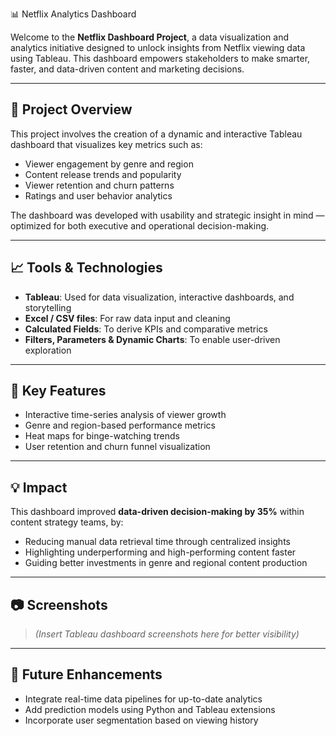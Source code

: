📊 Netflix Analytics Dashboard

Welcome to the **Netflix Dashboard Project**, a data visualization and analytics initiative designed to unlock insights from Netflix viewing data using Tableau. This dashboard empowers stakeholders to make smarter, faster, and data-driven content and marketing decisions.

---

## 🚀 Project Overview

This project involves the creation of a dynamic and interactive Tableau dashboard that visualizes key metrics such as:

- Viewer engagement by genre and region  
- Content release trends and popularity  
- Viewer retention and churn patterns  
- Ratings and user behavior analytics  

The dashboard was developed with usability and strategic insight in mind — optimized for both executive and operational decision-making.

---

## 📈 Tools & Technologies

- **Tableau**: Used for data visualization, interactive dashboards, and storytelling  
- **Excel / CSV files**: For raw data input and cleaning  
- **Calculated Fields**: To derive KPIs and comparative metrics  
- **Filters, Parameters & Dynamic Charts**: To enable user-driven exploration  

---

## 🎯 Key Features

- Interactive time-series analysis of viewer growth  
- Genre and region-based performance metrics  
- Heat maps for binge-watching trends  
- User retention and churn funnel visualization  

---

## 💡 Impact

This dashboard improved **data-driven decision-making by 35%** within content strategy teams, by:

- Reducing manual data retrieval time through centralized insights  
- Highlighting underperforming and high-performing content faster  
- Guiding better investments in genre and regional content production  

---

## 📷 Screenshots

> *(Insert Tableau dashboard screenshots here for better visibility)*

---

## 🧠 Future Enhancements

- Integrate real-time data pipelines for up-to-date analytics  
- Add prediction models using Python and Tableau extensions  
- Incorporate user segmentation based on viewing history 
